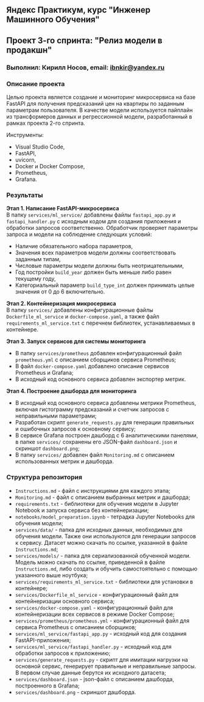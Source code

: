 ## Яндекс Практикум, курс "Инженер Машинного Обучения"
## Проект 3-го спринта: "Релиз модели в продакшн"
### Выполнил: Кирилл Носов, email: ibnkir@yandex.ru

### Описание проекта
Целью проекта является создание и мониторинг микросервиса на базе FastAPI для получения предсказаний цен на квартиры по заданным параметрам пользователя. В качестве модели используется пайплайн из
трансформеров данных и регрессионной модели, разработанный в рамках проекта 2-го спринта. 

Инструменты:
- Visual Studio Code,
- FastAPI, 
- uvicorn,
- Docker и Docker Compose,
- Prometheus,
- Grafana.

### Результаты
__Этап 1. Написание FastAPI-микросервиса__<br>
В папку `services/ml_service/` добавлены файлы `fastapi_app.py` и `fastapi_handler.py` с исходным кодом для создания приложения и обработки запросов соответственно. Обработчик проверяет параметры запроса и модели на соблюдение следующих условий:
- Наличие обязательного набора параметров,
- Значения всех параметров модели должны соответствовать заданным типам,
- Числовые параметры модели должны быть неотрицательными,
- Год постройки `build_year` должен быть меньше либо равен текущему году,
- Категориальный параметр `build_type_int` должен принимать целые значения от 0 до 6 включительно.


__Этап 2. Контейнеризация микросервиса__<br>
В папку `services/` добавлены конфигурационные файлы `Dockerfile_ml_service` и `docker-compose.yaml`, 
а также файл `requirements_ml_service.txt` с перечнем библиотек, устанавливаемых в контейнере.

__Этап 3. Запуск сервисов для системы мониторинга__<br>
- В папку `services/prometheus` добавлен конфигурационный файл `prometheus.yml` с описанием сборщиков сервиса Prometheus;
- В файл `docker-compose.yaml` добавлено описание сервисов Prometheus и Grafana;
- В исходный код основного сервиса добавлен экспортер метрик.

__Этап 4. Построение дашборда для мониторинга__<br>
- В исходный код основного сервиса добавлены метрики Prometheus,
включая гистограмму предсказаний и счетчик запросов с неправильными параметрами;
- Разработан скрипт `generate_requests.py` для генерации правильных и ошибочных запросов к основному сервису;
- В сервисе Grafana построен дашборд с 6 аналитическими панелями,
 в папке `services/` сохранены его JSON-файл `dashboard.json` и скриншот `dashboard.png`;
- В папку `services/` добавлен файл `Monitoring.md` с описанием использованных метрик и дашборда.


### Структура репозитория
- `Instructions.md` - файл с инструкциями для каждого этапа;
- `Monitoring.md` - файл с описанием выбранных метрик и дашборда;
- `requirements.txt` - библиотеки для обучения модели в Jupyter Notebook и запуска сервиса без контейнеризации;
- `notebooks/model_preparation.ipynb` - тетрадка Jupyter Notebooks для обучения модели;
- `services/data/` - папка для исходных данных, необходимых для обучения модели. Также они используются для генерации запросов к сервису. Датасет можно скачать по ссылке, указанной в файле `Instructions.md`;
- `services/models/` - папка для сериализованной обученной модели. Модель можно скачать по ссылке, приведенной в файле `Instructions.md`, либо создать и обучить самостоятельно с помощью указанного выше ноутбука;
- `services/requirements_ml_service.txt` - библиотеки для установки в контейнере;
- `services/Dockerfile_ml_service` - конфигурационный файл для контейнеризации основного сервиса;
- `services/docker-compose.yaml` - конфигурационный файл для контейнеризации всех сервисов в режиме Docker Compose;
- `services/prometheus/prometheus.yml` - конфигурационный файл для сервиса Prometheus с описанием сборщиков;
- `services/ml_service/fastapi_app.py` - исходный код для создания FastAPI-приложения;
- `services/ml_service/fastapi_handler.py` - исходный код для обработки запросов к приложению;
- `services/generate_requests.py` - скрипт для имитации нагрузки на основной сервис, генерирует
правильные и неправильные запросы. В первом случае данные берутся их исходного датасета;
- `services/dashboard.json` - json-файл с описанием дашборда, построенного в Grafana;
- `services/dashboard.png` - скриншот дашборда.
